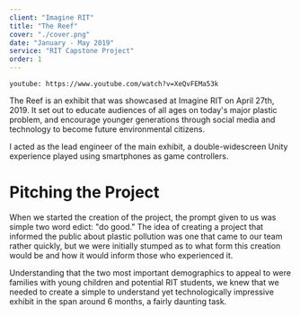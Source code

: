 ```yaml
---
client: "Imagine RIT"
title: "The Reef"
cover: "./cover.png"
date: "January - May 2019"
service: "RIT Capstone Project"
order: 1
---
```


`youtube: https://www.youtube.com/watch?v=XeQvFEMa53k`


The Reef is an exhibit that was showcased at Imagine RIT on April 27th, 2019. It set out to educate audiences of all ages on today's major plastic problem,
and encourage younger generations through social media and technology to become future environmental citizens.

I acted as the lead engineer of the main exhibit, a double-widescreen Unity experience played using smartphones as game controllers.

# Pitching the Project

When we started the creation of the project, the prompt given to us was simple two word edict: "do good."
The idea of creating a project that informed the public about plastic pollution was one that came to our team rather quickly, but
we were initially stumped as to what form this creation would be and how it would inform those who experienced it.

Understanding that the two most important demographics to appeal to were families with young children and potential RIT students,
we knew that we needed to create a simple to understand yet technologically impressive exhibit in the span around 6 months,
a fairly daunting task.